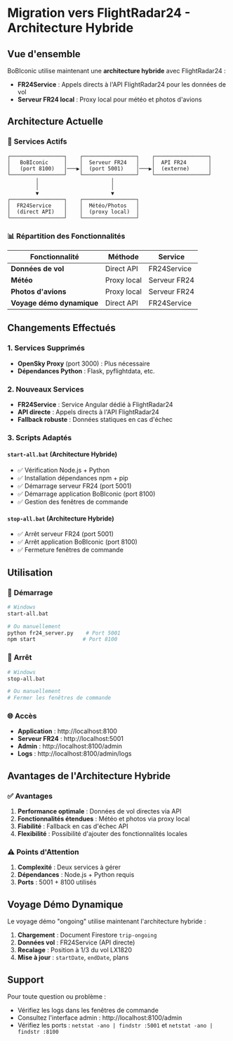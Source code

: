 # Migration vers FlightRadar24 - Architecture Hybride

## Vue d'ensemble

BoBIconic utilise maintenant une **architecture hybride** avec FlightRadar24 :
- **FR24Service** : Appels directs à l'API FlightRadar24 pour les données de vol
- **Serveur FR24 local** : Proxy local pour météo et photos d'avions

## Architecture Actuelle

### 🚀 **Services Actifs**

```
┌─────────────────┐    ┌─────────────────┐    ┌─────────────────┐
│   BoBIconic     │    │  Serveur FR24   │    │  API FR24       │
│   (port 8100)   │───▶│  (port 5001)    │───▶│  (externe)      │
└─────────────────┘    └─────────────────┘    └─────────────────┘
         │                       │
         │                       │
         ▼                       ▼
┌─────────────────┐    ┌─────────────────┐
│  FR24Service    │    │  Météo/Photos   │
│  (direct API)   │    │  (proxy local)  │
└─────────────────┘    └─────────────────┘
```

### 📊 **Répartition des Fonctionnalités**

| Fonctionnalité | Méthode | Service |
|---|---|---|
| **Données de vol** | Direct API | FR24Service |
| **Météo** | Proxy local | Serveur FR24 |
| **Photos d'avions** | Proxy local | Serveur FR24 |
| **Voyage démo dynamique** | Direct API | FR24Service |

## Changements Effectués

### 1. Services Supprimés

- **OpenSky Proxy** (port 3000) : Plus nécessaire
- **Dépendances Python** : Flask, pyflightdata, etc.

### 2. Nouveaux Services

- **FR24Service** : Service Angular dédié à FlightRadar24
- **API directe** : Appels directs à l'API FlightRadar24
- **Fallback robuste** : Données statiques en cas d'échec

### 3. Scripts Adaptés

#### `start-all.bat` (Architecture Hybride)
- ✅ Vérification Node.js + Python
- ✅ Installation dépendances npm + pip
- ✅ Démarrage serveur FR24 (port 5001)
- ✅ Démarrage application BoBIconic (port 8100)
- ✅ Gestion des fenêtres de commande

#### `stop-all.bat` (Architecture Hybride)
- ✅ Arrêt serveur FR24 (port 5001)
- ✅ Arrêt application BoBIconic (port 8100)
- ✅ Fermeture fenêtres de commande

## Utilisation

### 🚀 **Démarrage**

```bash
# Windows
start-all.bat

# Ou manuellement
python fr24_server.py    # Port 5001
npm start               # Port 8100
```

### 🛑 **Arrêt**

```bash
# Windows
stop-all.bat

# Ou manuellement
# Fermer les fenêtres de commande
```

### 🌐 **Accès**

- **Application** : http://localhost:8100
- **Serveur FR24** : http://localhost:5001
- **Admin** : http://localhost:8100/admin
- **Logs** : http://localhost:8100/admin/logs

## Avantages de l'Architecture Hybride

### ✅ **Avantages**

1. **Performance optimale** : Données de vol directes via API
2. **Fonctionnalités étendues** : Météo et photos via proxy local
3. **Fiabilité** : Fallback en cas d'échec API
4. **Flexibilité** : Possibilité d'ajouter des fonctionnalités locales

### ⚠️ **Points d'Attention**

1. **Complexité** : Deux services à gérer
2. **Dépendances** : Node.js + Python requis
3. **Ports** : 5001 + 8100 utilisés

## Voyage Démo Dynamique

Le voyage démo "ongoing" utilise maintenant l'architecture hybride :

1. **Chargement** : Document Firestore `trip-ongoing`
2. **Données vol** : FR24Service (API directe)
3. **Recalage** : Position à 1/3 du vol LX1820
4. **Mise à jour** : `startDate`, `endDate`, plans

## Support

Pour toute question ou problème :
- Vérifiez les logs dans les fenêtres de commande
- Consultez l'interface admin : http://localhost:8100/admin
- Vérifiez les ports : `netstat -ano | findstr :5001` et `netstat -ano | findstr :8100` 